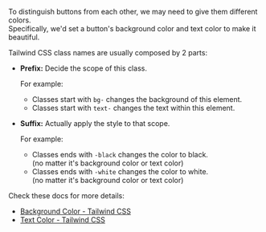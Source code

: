 To distinguish buttons from each other, we may need to give them different colors.\
Specifically, we'd set a button's background color and text color to make it beautiful.

Tailwind CSS class names are usually composed by 2 parts:

-   **Prefix:** Decide the scope of this class.

    For example:
    -   Classes start with `bg-` changes the background of this element.
    -   Classes start with `text-` changes the text within this element.

-   **Suffix:** Actually apply the style to that scope.

    For example:
    -   Classes ends with `-black` changes the color to black.\
        (no matter it's background color or text color)
    -   Classes ends with `-white` changes the color to white.\
        (no matter it's background color or text color)
        
Check these docs for more details:
- [Background Color - Tailwind CSS](https://tailwindcss.com/docs/background-color)
- [Text Color - Tailwind CSS](https://tailwindcss.com/docs/text-color)
